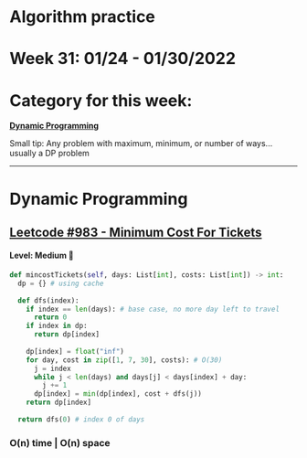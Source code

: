 # Algorithm practice

# Week 31: 01/24 - 01/30/2022

# Category for this week:
**[Dynamic Programming](#dynamic-programming)**<br>

Small tip: Any problem with maximum, minimum, or number of ways... usually a DP problem

---

# Dynamic Programming

## [Leetcode #983 - Minimum Cost For Tickets](https://leetcode.com/problems/minimum-cost-for-tickets/)

#### Level: Medium 📘

```python
def mincostTickets(self, days: List[int], costs: List[int]) -> int:
  dp = {} # using cache
  
  def dfs(index):
    if index == len(days): # base case, no more day left to travel
      return 0
    if index in dp:
      return dp[index]
    
    dp[index] = float("inf")
    for day, cost in zip([1, 7, 30], costs): # O(30)
      j = index
      while j < len(days) and days[j] < days[index] + day:
        j += 1
      dp[index] = min(dp[index], cost + dfs(j))
    return dp[index]
  
  return dfs(0) # index 0 of days
```

### O(n) time | O(n) space
